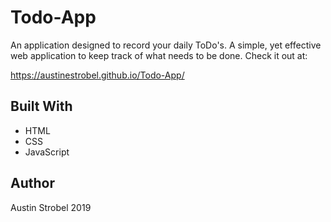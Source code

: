 # Todo-App
An application designed to record your daily ToDo's. A simple, yet effective web application to keep track of what needs to be done. Check it out at:

https://austinestrobel.github.io/Todo-App/

## Built With
* HTML
* CSS
* JavaScript

## Author
Austin Strobel 2019
